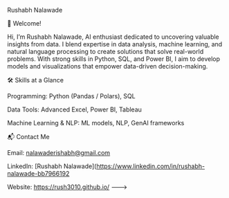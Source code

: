 Rushabh Nalawade



👋 Welcome!

Hi, I’m Rushabh Nalawade, AI enthusiast dedicated to uncovering valuable insights from data. I blend expertise in data analysis, machine learning, and natural language processing to create solutions that solve real-world problems. With strong skills in Python, SQL, and Power BI, I aim to develop models and visualizations that empower data-driven decision-making.

🛠 Skills at a Glance

Programming: Python (Pandas / Polars), SQL

Data Tools: Advanced Excel, Power BI, Tableau

Machine Learning & NLP: ML models, NLP, GenAI frameworks


📬 Contact Me

Email: nalawaderishabh@gmail.com

LinkedIn: [Rushabh Nalawade](https://www.linkedin.com/in/rushabh-nalawade-bb7966192

Website: https://rush3010.github.io/
--->
